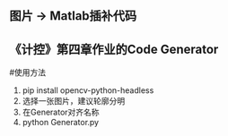 ## 图片 -> Matlab插补代码
## 《计控》第四章作业的Code Generator
#使用方法
1. pip install opencv-python-headless
2. 选择一张图片，建议轮廓分明
3. 在Generator对齐名称
4. python Generator.py
